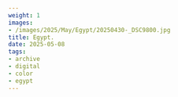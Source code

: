 ```yaml
---
weight: 1
images:
- /images/2025/May/Egypt/20250430-_DSC9800.jpg
title: Egypt.
date: 2025-05-08
tags:
- archive
- digital
- color
- egypt
---
```


